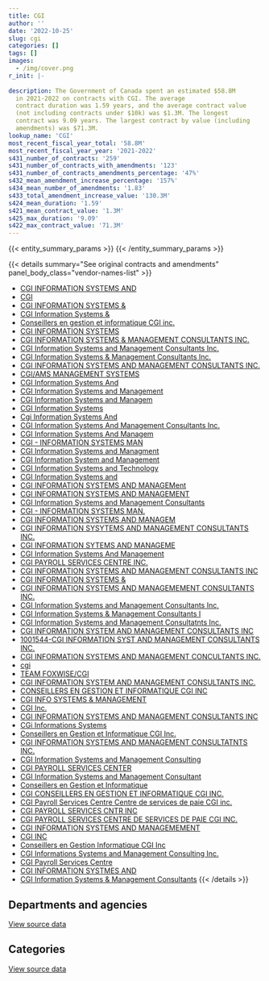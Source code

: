 ```yaml
---
title: CGI
author: ''
date: '2022-10-25'
slug: cgi
categories: []
tags: []
images:
  - /img/cover.png
r_init: |-
  
description: The Government of Canada spent an estimated $58.8M
  in 2021-2022 on contracts with CGI. The average
  contract duration was 1.59 years, and the average contract value
  (not including contracts under $10k) was $1.3M. The longest
  contract was 9.09 years. The largest contract by value (including
  amendments) was $71.3M.
lookup_name: 'CGI'
most_recent_fiscal_year_total: '58.8M'
most_recent_fiscal_year_year: '2021-2022'
s431_number_of_contracts: '259'
s431_number_of_contracts_with_amendments: '123'
s431_number_of_contracts_amendments_percentage: '47%'
s432_mean_amendment_increase_percentage: '157%'
s434_mean_number_of_amendments: '1.83'
s433_total_amendment_increase_value: '130.3M'
s424_mean_duration: '1.59'
s421_mean_contract_value: '1.3M'
s425_max_duration: '9.09'
s422_max_contract_value: '71.3M'
---
```


<script src="/rmarkdown-libs/htmlwidgets/htmlwidgets.js"></script>
<link href="/rmarkdown-libs/datatables-css/datatables-crosstalk.css" rel="stylesheet" />
<script src="/rmarkdown-libs/datatables-binding/datatables.js"></script>
<script src="/rmarkdown-libs/jquery/jquery-3.6.0.min.js"></script>
<link href="/rmarkdown-libs/dt-core-bootstrap/css/dataTables.bootstrap.min.css" rel="stylesheet" />
<link href="/rmarkdown-libs/dt-core-bootstrap/css/dataTables.bootstrap.extra.css" rel="stylesheet" />
<script src="/rmarkdown-libs/dt-core-bootstrap/js/jquery.dataTables.min.js"></script>
<script src="/rmarkdown-libs/dt-core-bootstrap/js/dataTables.bootstrap.min.js"></script>
<link href="/rmarkdown-libs/crosstalk/css/crosstalk.min.css" rel="stylesheet" />
<script src="/rmarkdown-libs/crosstalk/js/crosstalk.min.js"></script>
<script src="/rmarkdown-libs/htmlwidgets/htmlwidgets.js"></script>
<link href="/rmarkdown-libs/datatables-css/datatables-crosstalk.css" rel="stylesheet" />
<script src="/rmarkdown-libs/datatables-binding/datatables.js"></script>
<script src="/rmarkdown-libs/jquery/jquery-3.6.0.min.js"></script>
<link href="/rmarkdown-libs/dt-core-bootstrap/css/dataTables.bootstrap.min.css" rel="stylesheet" />
<link href="/rmarkdown-libs/dt-core-bootstrap/css/dataTables.bootstrap.extra.css" rel="stylesheet" />
<script src="/rmarkdown-libs/dt-core-bootstrap/js/jquery.dataTables.min.js"></script>
<script src="/rmarkdown-libs/dt-core-bootstrap/js/dataTables.bootstrap.min.js"></script>
<link href="/rmarkdown-libs/crosstalk/css/crosstalk.min.css" rel="stylesheet" />
<script src="/rmarkdown-libs/crosstalk/js/crosstalk.min.js"></script>

{{< entity_summary_params >}}
{{< /entity_summary_params >}}

{{< details summary="See original contracts and amendments" panel_body_class="vendor-names-list" >}}
- [CGI INFORMATION SYSTEMS AND](https://search.open.canada.ca/en/ct/?sort=contract_value_f%20desc&page=1&search_text=%22CGI%20INFORMATION%20SYSTEMS%20AND%22)
- [CGI](https://search.open.canada.ca/en/ct/?sort=contract_value_f%20desc&page=1&search_text=%22CGI%22)
- [CGI INFORMATION SYSTEMS &](https://search.open.canada.ca/en/ct/?sort=contract_value_f%20desc&page=1&search_text=%22%2a%20CGI%20INFORMATION%20SYSTEMS%20%26%22)
- [CGI Information Systems &](https://search.open.canada.ca/en/ct/?sort=contract_value_f%20desc&page=1&search_text=%22CGI%20Information%20Systems%20%26%22)
- [Conseillers en gestion et informatique CGI inc.](https://search.open.canada.ca/en/ct/?sort=contract_value_f%20desc&page=1&search_text=%22Conseillers%20en%20gestion%20et%20informatique%20CGI%20inc.%22)
- [CGI INFORMATION SYSTEMS](https://search.open.canada.ca/en/ct/?sort=contract_value_f%20desc&page=1&search_text=%22CGI%20INFORMATION%20SYSTEMS%22)
- [CGI INFORMATION SYSTEMS & MANAGEMENT CONSULTANTS INC.](https://search.open.canada.ca/en/ct/?sort=contract_value_f%20desc&page=1&search_text=%22CGI%20INFORMATION%20SYSTEMS%20%26%20MANAGEMENT%20CONSULTANTS%20INC.%22)
- [CGI Information Systems and Management Consultants Inc.](https://search.open.canada.ca/en/ct/?sort=contract_value_f%20desc&page=1&search_text=%22CGI%20Information%20Systems%20and%20Management%20Consultants%20Inc.%22)
- [CGI Information Systems & Management Consultants Inc.](https://search.open.canada.ca/en/ct/?sort=contract_value_f%20desc&page=1&search_text=%22CGI%20Information%20Systems%20%26%20Management%20Consultants%20Inc.%22)
- [CGI INFORMATION SYSTEMS AND MANAGEMENT CONSULTANTS INC.](https://search.open.canada.ca/en/ct/?sort=contract_value_f%20desc&page=1&search_text=%22CGI%20INFORMATION%20SYSTEMS%20AND%20MANAGEMENT%20CONSULTANTS%20INC.%22)
- [CGI/AMS MANAGEMENT SYSTEMS](https://search.open.canada.ca/en/ct/?sort=contract_value_f%20desc&page=1&search_text=%22CGI%2fAMS%20MANAGEMENT%20SYSTEMS%22)
- [CGI Information Systems And](https://search.open.canada.ca/en/ct/?sort=contract_value_f%20desc&page=1&search_text=%22CGI%20Information%20Systems%20And%22)
- [CGI Information Systems and Management](https://search.open.canada.ca/en/ct/?sort=contract_value_f%20desc&page=1&search_text=%22CGI%20Information%20Systems%20and%20Management%22)
- [CGI Information Systems and Managem](https://search.open.canada.ca/en/ct/?sort=contract_value_f%20desc&page=1&search_text=%22CGI%20Information%20Systems%20and%20Managem%22)
- [CGI Information Systems](https://search.open.canada.ca/en/ct/?sort=contract_value_f%20desc&page=1&search_text=%22CGI%20Information%20Systems%22)
- [Cgi Information Systems And](https://search.open.canada.ca/en/ct/?sort=contract_value_f%20desc&page=1&search_text=%22Cgi%20Information%20Systems%20And%22)
- [CGI Information Systems And Management Consultants Inc.](https://search.open.canada.ca/en/ct/?sort=contract_value_f%20desc&page=1&search_text=%22CGI%20Information%20Systems%20And%20Management%20Consultants%20Inc.%22)
- [CGI Information Systems And Managem](https://search.open.canada.ca/en/ct/?sort=contract_value_f%20desc&page=1&search_text=%22CGI%20Information%20Systems%20And%20Managem%22)
- [CGI - INFORMATION SYSTEMS MAN](https://search.open.canada.ca/en/ct/?sort=contract_value_f%20desc&page=1&search_text=%22CGI%20-%20INFORMATION%20SYSTEMS%20MAN%22)
- [CGI Information Systems and Managment](https://search.open.canada.ca/en/ct/?sort=contract_value_f%20desc&page=1&search_text=%22CGI%20Information%20Systems%20and%20Managment%22)
- [CGI Information System and Management](https://search.open.canada.ca/en/ct/?sort=contract_value_f%20desc&page=1&search_text=%22CGI%20Information%20System%20and%20Management%22)
- [CGI Information Systems and Technology](https://search.open.canada.ca/en/ct/?sort=contract_value_f%20desc&page=1&search_text=%22CGI%20Information%20Systems%20and%20Technology%22)
- [CGI Information Systems and](https://search.open.canada.ca/en/ct/?sort=contract_value_f%20desc&page=1&search_text=%22CGI%20Information%20Systems%20and%22)
- [CGI INFORMATION SYSTEMS AND MANAGEMent](https://search.open.canada.ca/en/ct/?sort=contract_value_f%20desc&page=1&search_text=%22CGI%20INFORMATION%20SYSTEMS%20AND%20MANAGEMent%22)
- [CGI INFORMATION SYSTEMS AND MANAGEMENT](https://search.open.canada.ca/en/ct/?sort=contract_value_f%20desc&page=1&search_text=%22CGI%20INFORMATION%20SYSTEMS%20AND%20MANAGEMENT%22)
- [CGI Information Systems and Management Consultants](https://search.open.canada.ca/en/ct/?sort=contract_value_f%20desc&page=1&search_text=%22CGI%20Information%20Systems%20and%20Management%20Consultants%22)
- [CGI - INFORMATION SYSTEMS MAN.](https://search.open.canada.ca/en/ct/?sort=contract_value_f%20desc&page=1&search_text=%22CGI%20-%20INFORMATION%20SYSTEMS%20MAN.%22)
- [CGI INFORMATION SYSTEMS AND MANAGEM](https://search.open.canada.ca/en/ct/?sort=contract_value_f%20desc&page=1&search_text=%22CGI%20INFORMATION%20SYSTEMS%20AND%20MANAGEM%22)
- [CGI INFORMATION SYSYTEMS AND MANAGEMENT CONSULTANTS INC.](https://search.open.canada.ca/en/ct/?sort=contract_value_f%20desc&page=1&search_text=%22CGI%20INFORMATION%20SYSYTEMS%20AND%20MANAGEMENT%20CONSULTANTS%20INC.%22)
- [CGI INFORMATION SYTEMS AND MANAGEME](https://search.open.canada.ca/en/ct/?sort=contract_value_f%20desc&page=1&search_text=%22CGI%20INFORMATION%20SYTEMS%20AND%20MANAGEME%22)
- [CGI Information Systems And Management](https://search.open.canada.ca/en/ct/?sort=contract_value_f%20desc&page=1&search_text=%22CGI%20Information%20Systems%20And%20Management%22)
- [CGI PAYROLL SERVICES CENTRE INC.](https://search.open.canada.ca/en/ct/?sort=contract_value_f%20desc&page=1&search_text=%22CGI%20PAYROLL%20SERVICES%20CENTRE%20INC.%22)
- [CGI INFORMATION SYSTEMS AND MANAGEMENT CONSULTANTS INC](https://search.open.canada.ca/en/ct/?sort=contract_value_f%20desc&page=1&search_text=%22CGI%20INFORMATION%20SYSTEMS%20AND%20MANAGEMENT%20CONSULTANTS%20INC%22)
- [CGI INFORMATION SYSTEMS &](https://search.open.canada.ca/en/ct/?sort=contract_value_f%20desc&page=1&search_text=%22CGI%20INFORMATION%20SYSTEMS%20%26%22)
- [CGI INFORMATION SYSTEMS AND MANAGEMEMENT CONSULTANTS INC.](https://search.open.canada.ca/en/ct/?sort=contract_value_f%20desc&page=1&search_text=%22CGI%20INFORMATION%20SYSTEMS%20AND%20MANAGEMEMENT%20CONSULTANTS%20INC.%22)
- [CGI Information Systems and Management Consultants Inc,](https://search.open.canada.ca/en/ct/?sort=contract_value_f%20desc&page=1&search_text=%22CGI%20Information%20Systems%20and%20Management%20Consultants%20Inc%2c%22)
- [CGI Information Systems & Management Consultants I](https://search.open.canada.ca/en/ct/?sort=contract_value_f%20desc&page=1&search_text=%22CGI%20Information%20Systems%20%26%20Management%20Consultants%20I%22)
- [CGI Information Systems and Management Consultatnts Inc.](https://search.open.canada.ca/en/ct/?sort=contract_value_f%20desc&page=1&search_text=%22CGI%20Information%20Systems%20and%20Management%20Consultatnts%20Inc.%22)
- [CGI INFORMATION SYSTEM AND MANAGEMENT CONSULTANTS INC](https://search.open.canada.ca/en/ct/?sort=contract_value_f%20desc&page=1&search_text=%22CGI%20INFORMATION%20SYSTEM%20AND%20MANAGEMENT%20CONSULTANTS%20INC%22)
- [1001544-CGI INFORMATION SYST AND MANAGEMENT CONSULTANTS INC.](https://search.open.canada.ca/en/ct/?sort=contract_value_f%20desc&page=1&search_text=%221001544-CGI%20INFORMATION%20SYST%20AND%20MANAGEMENT%20CONSULTANTS%20INC.%22)
- [CGI INFORMATION SYSTEMS AND MANAGEMENT CONCULTANTS INC.](https://search.open.canada.ca/en/ct/?sort=contract_value_f%20desc&page=1&search_text=%22CGI%20INFORMATION%20SYSTEMS%20AND%20MANAGEMENT%20CONCULTANTS%20INC.%22)
- [cgi](https://search.open.canada.ca/en/ct/?sort=contract_value_f%20desc&page=1&search_text=%22cgi%22)
- [TEAM FOXWISE/CGI](https://search.open.canada.ca/en/ct/?sort=contract_value_f%20desc&page=1&search_text=%22TEAM%20FOXWISE%2fCGI%22)
- [CGI INFORMATION SYSTEM AND MANAGEMENT CONSULTANTS INC.](https://search.open.canada.ca/en/ct/?sort=contract_value_f%20desc&page=1&search_text=%22CGI%20INFORMATION%20SYSTEM%20AND%20MANAGEMENT%20CONSULTANTS%20INC.%22)
- [CONSEILLERS EN GESTION ET INFORMATIQUE CGI INC](https://search.open.canada.ca/en/ct/?sort=contract_value_f%20desc&page=1&search_text=%22CONSEILLERS%20EN%20GESTION%20ET%20INFORMATIQUE%20CGI%20INC%22)
- [CGI INFO SYSTEMS & MANAGEMENT](https://search.open.canada.ca/en/ct/?sort=contract_value_f%20desc&page=1&search_text=%22CGI%20INFO%20SYSTEMS%20%26%20MANAGEMENT%22)
- [CGI Inc.](https://search.open.canada.ca/en/ct/?sort=contract_value_f%20desc&page=1&search_text=%22CGI%20Inc.%22)
- [CGI INFORMATION SYSTEMS AND MANAGEMENT CONSULTANTS INC](https://search.open.canada.ca/en/ct/?sort=contract_value_f%20desc&page=1&search_text=%22CGI%20INFORMATION%20SYSTEMS%20%20AND%20MANAGEMENT%20CONSULTANTS%20INC%22)
- [CGi Informations Systems](https://search.open.canada.ca/en/ct/?sort=contract_value_f%20desc&page=1&search_text=%22CGi%20Informations%20Systems%22)
- [Conseillers en Gestion et Informatique CGI Inc.](https://search.open.canada.ca/en/ct/?sort=contract_value_f%20desc&page=1&search_text=%22Conseillers%20en%20Gestion%20%20et%20Informatique%20CGI%20Inc.%22)
- [CGI INFORMATION SYSTEMS AND MANAGEMENT CONSULTATNTS INC.](https://search.open.canada.ca/en/ct/?sort=contract_value_f%20desc&page=1&search_text=%22CGI%20INFORMATION%20SYSTEMS%20AND%20MANAGEMENT%20CONSULTATNTS%20INC.%22)
- [CGI Information Systems and Management Consulting](https://search.open.canada.ca/en/ct/?sort=contract_value_f%20desc&page=1&search_text=%22CGI%20Information%20Systems%20and%20Management%20Consulting%22)
- [CGI PAYROLL SERVICES CENTER](https://search.open.canada.ca/en/ct/?sort=contract_value_f%20desc&page=1&search_text=%22CGI%20PAYROLL%20SERVICES%20CENTER%22)
- [CGI Information Systems and Management Consultant](https://search.open.canada.ca/en/ct/?sort=contract_value_f%20desc&page=1&search_text=%22CGI%20Information%20Systems%20and%20Management%20Consultant%22)
- [Conseillers en Gestion et Informatique](https://search.open.canada.ca/en/ct/?sort=contract_value_f%20desc&page=1&search_text=%22Conseillers%20en%20Gestion%20et%20Informatique%22)
- [CGI CONSEILLERS EN GESTION ET INFORMATIQUE CGI INC.](https://search.open.canada.ca/en/ct/?sort=contract_value_f%20desc&page=1&search_text=%22CGI%20CONSEILLERS%20EN%20GESTION%20ET%20INFORMATIQUE%20CGI%20INC.%22)
- [CGI Payroll Services Centre Centre de services de paie CGI inc.](https://search.open.canada.ca/en/ct/?sort=contract_value_f%20desc&page=1&search_text=%22CGI%20Payroll%20Services%20Centre%20Centre%20de%20services%20de%20paie%20CGI%20inc.%22)
- [CGI PAYROLL SERVICES CNTR INC](https://search.open.canada.ca/en/ct/?sort=contract_value_f%20desc&page=1&search_text=%22CGI%20PAYROLL%20SERVICES%20CNTR%20INC%22)
- [CGI PAYROLL SERVICES CENTRE DE SERVICES DE PAIE CGI INC.](https://search.open.canada.ca/en/ct/?sort=contract_value_f%20desc&page=1&search_text=%22CGI%20PAYROLL%20SERVICES%20CENTRE%20DE%20SERVICES%20DE%20PAIE%20CGI%20INC.%22)
- [CGI INFORMATION SYSTEMS AND MANAGEMEMENT](https://search.open.canada.ca/en/ct/?sort=contract_value_f%20desc&page=1&search_text=%22CGI%20INFORMATION%20SYSTEMS%20AND%20MANAGEMEMENT%22)
- [CGI INC](https://search.open.canada.ca/en/ct/?sort=contract_value_f%20desc&page=1&search_text=%22CGI%20INC%22)
- [Conseillers en Gestion Informatique CGI Inc](https://search.open.canada.ca/en/ct/?sort=contract_value_f%20desc&page=1&search_text=%22Conseillers%20en%20Gestion%20Informatique%20CGI%20Inc%22)
- [CGI Informations Systems and Management Consulting Inc.](https://search.open.canada.ca/en/ct/?sort=contract_value_f%20desc&page=1&search_text=%22CGI%20Informations%20Systems%20and%20Management%20Consulting%20Inc.%22)
- [CGI Payroll Services Centre](https://search.open.canada.ca/en/ct/?sort=contract_value_f%20desc&page=1&search_text=%22CGI%20Payroll%20Services%20Centre%22)
- [CGI INFORMATION SYSTMES AND](https://search.open.canada.ca/en/ct/?sort=contract_value_f%20desc&page=1&search_text=%22CGI%20INFORMATION%20SYSTMES%20AND%22)
- [CGI Information Systems & Management Consultants](https://search.open.canada.ca/en/ct/?sort=contract_value_f%20desc&page=1&search_text=%22CGI%20Information%20Systems%20%26%20Management%20Consultants%22)
{{< /details >}}

## Departments and agencies

<div id="htmlwidget-1" style="width:100%;height:auto;" class="datatables html-widget"></div>
<script type="application/json" data-for="htmlwidget-1">{"x":{"style":"bootstrap","filter":"none","vertical":false,"data":[["<a href=\"/departments/aafc-aac/\">Agriculture and Agri-Food Canada<\/a>","<a href=\"/departments/aandc-aadnc/\">Crown-Indigenous Relations and Northern Affairs Canada<\/a>","<a href=\"/departments/atssc-scdata/\">Administrative Tribunals Support Service of Canada<\/a>","<a href=\"/departments/cbsa-asfc/\">Canada Border Services Agency<\/a>","<a href=\"/departments/cic/\">Immigration, Refugees and Citizenship Canada<\/a>","<a href=\"/departments/cihr-irsc/\">Canadian Institutes of Health Research<\/a>","<a href=\"/departments/cnsc-ccsn/\">Canadian Nuclear Safety Commission<\/a>","<a href=\"/departments/cra-arc/\">Canada Revenue Agency<\/a>","<a href=\"/departments/csps-efpc/\">Canada School of Public Service<\/a>","<a href=\"/departments/dfatd-maecd/\">Global Affairs Canada<\/a>","<a href=\"/departments/dnd-mdn/\">National Defence<\/a>","<a href=\"/departments/esdc-edsc/\">Employment and Social Development Canada<\/a>","<a href=\"/departments/ic/\">Innovation, Science and Economic Development Canada<\/a>","<a href=\"/departments/infc/\">Infrastructure Canada<\/a>","<a href=\"/departments/jus/\">Department of Justice Canada<\/a>","<a href=\"/departments/lac-bac/\">Library and Archives Canada<\/a>","<a href=\"/departments/nrcan-rncan/\">Natural Resources Canada<\/a>","<a href=\"/departments/nserc-crsng/\">Natural Sciences and Engineering Research Council of Canada<\/a>","<a href=\"/departments/osfi-bsif/\">Office of the Superintendent of Financial Institutions Canada<\/a>","<a href=\"/departments/pc/\">Parks Canada<\/a>","<a href=\"/departments/pco-bcp/\">Privy Council Office<\/a>","<a href=\"/departments/ppsc-sppc/\">Public Prosecution Service of Canada<\/a>","<a href=\"/departments/ps-sp/\">Public Safety Canada<\/a>","<a href=\"/departments/pwgsc-tpsgc/\">Public Services and Procurement Canada<\/a>","<a href=\"/departments/rcmp-grc/\">Royal Canadian Mounted Police<\/a>","<a href=\"/departments/ssc-spc/\">Shared Services Canada<\/a>","<a href=\"/departments/sshrc-crsh/\">Social Sciences and Humanities Research Council of Canada<\/a>","<a href=\"/departments/tbs-sct/\">Treasury Board of Canada Secretariat<\/a>"],[808988.91,76233.77,320867.82,4705252.88,3744431.72,28135.61,34572.22,52261.09,null,3861296.68,307472.71,null,null,3949589.6,2631809.41,null,null,24860,377921.3,162566.84,177743.25,49031.64,24860,12831440.1,186459.82,4184275.59,24860,32085.56],[811205.32,76442.63,204487.32,4650601.12,2920854.18,20998.8,34666.93,null,null,805132.58,308315.1,149793.58,42021.61,3960410.39,2357321.18,34478.7,74814.24,null,null,195531.47,182139.4,100254.64,null,13027604.66,292392.33,5471240.97,null,null],[null,76233.77,203928.61,2377131.35,2427183.75,17283.12,107429.43,null,37534.25,531898.66,307472.71,18705940.6,3683718.91,2791764.7,2369733.93,null,89940.65,28250,null,228015.93,181641.75,41909.72,null,13032612.81,186459.82,5265641.98,12026.7,null],[null,76233.77,81901.92,653257.96,2325684.92,25494.09,208620.01,null,12465.75,772646.58,192946.55,28170577.81,8744462.17,null,373686.21,null,283909.05,24999,null,228015.93,181641.75,null,null,12386674.22,186459.82,3908047.31,12026.7,null]],"container":"<table class=\"table table-striped table-hover row-border order-column display\">\n  <thead>\n    <tr>\n      <th>Department<\/th>\n      <th>2018-2019<\/th>\n      <th>2019-2020<\/th>\n      <th>2020-2021<\/th>\n      <th>2021-2022<\/th>\n    <\/tr>\n  <\/thead>\n<\/table>","options":{"order":[[4,"desc"]],"pageLength":10,"autoWidth":true,"columnDefs":[{"targets":1,"render":"function(data, type, row, meta) {\n    return type !== 'display' ? data : DTWidget.formatCurrency(data, \"$\", 2, 3, \",\", \".\", true, null);\n  }"},{"targets":2,"render":"function(data, type, row, meta) {\n    return type !== 'display' ? data : DTWidget.formatCurrency(data, \"$\", 2, 3, \",\", \".\", true, null);\n  }"},{"targets":3,"render":"function(data, type, row, meta) {\n    return type !== 'display' ? data : DTWidget.formatCurrency(data, \"$\", 2, 3, \",\", \".\", true, null);\n  }"},{"targets":4,"render":"function(data, type, row, meta) {\n    return type !== 'display' ? data : DTWidget.formatCurrency(data, \"$\", 2, 3, \",\", \".\", true, null);\n  }"},{"width":"16%","targets":[1,2,3,4]},{"className":"dt-right","targets":[1,2,3,4]}],"orderClasses":false}},"evals":["options.columnDefs.0.render","options.columnDefs.1.render","options.columnDefs.2.render","options.columnDefs.3.render"],"jsHooks":[]}</script>
<p class="text-right">
<a href="https://github.com/GoC-Spending/contracts-data/tree/main/data/out/vendors/cgi/summary_by_fiscal_year_by_department.csv" class="source-data-link btn btn-link">View source data</a>
</p>

## Categories

<div id="htmlwidget-2" style="width:100%;height:auto;" class="datatables html-widget"></div>
<script type="application/json" data-for="htmlwidget-2">{"x":{"style":"bootstrap","filter":"none","vertical":false,"data":[["<a href=\"/categories/defence/\">Defence<\/a>","<a href=\"/categories/professional_services/\">Professional services<\/a>","<a href=\"/categories/information_technology/\">Information technology<\/a>","<a href=\"/categories/human_capital/\">Human capital<\/a>"],[307472.71,76785.26,38203477.74,9280.81],[308315.1,null,35412392.06,null],[307472.71,1760242.9,50598503.32,37534.25],[192946.55,4066507.44,54577831.77,12465.75]],"container":"<table class=\"table table-striped table-hover row-border order-column display\">\n  <thead>\n    <tr>\n      <th>Category<\/th>\n      <th>2018-2019<\/th>\n      <th>2019-2020<\/th>\n      <th>2020-2021<\/th>\n      <th>2021-2022<\/th>\n    <\/tr>\n  <\/thead>\n<\/table>","options":{"order":[[4,"desc"]],"dom":"t","pageLength":30,"autoWidth":true,"columnDefs":[{"targets":1,"render":"function(data, type, row, meta) {\n    return type !== 'display' ? data : DTWidget.formatCurrency(data, \"$\", 2, 3, \",\", \".\", true, null);\n  }"},{"targets":2,"render":"function(data, type, row, meta) {\n    return type !== 'display' ? data : DTWidget.formatCurrency(data, \"$\", 2, 3, \",\", \".\", true, null);\n  }"},{"targets":3,"render":"function(data, type, row, meta) {\n    return type !== 'display' ? data : DTWidget.formatCurrency(data, \"$\", 2, 3, \",\", \".\", true, null);\n  }"},{"targets":4,"render":"function(data, type, row, meta) {\n    return type !== 'display' ? data : DTWidget.formatCurrency(data, \"$\", 2, 3, \",\", \".\", true, null);\n  }"},{"width":"16%","targets":[1,2,3,4]},{"className":"dt-right","targets":[1,2,3,4]}],"orderClasses":false,"lengthMenu":[10,25,30,50,100]}},"evals":["options.columnDefs.0.render","options.columnDefs.1.render","options.columnDefs.2.render","options.columnDefs.3.render"],"jsHooks":[]}</script>
<p class="text-right">
<a href="https://github.com/GoC-Spending/contracts-data/tree/main/data/out/vendors/cgi/summary_by_fiscal_year_by_category.csv" class="source-data-link btn btn-link">View source data</a>
</p>

